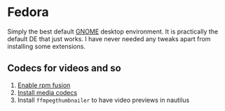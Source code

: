 # Fedora

Simply the best default [GNOME](/docs/linux/desktop-environments/gnome.md)
desktop environment. It is practically the default DE that just works. I have
never needed any tweaks apart from installing some extensions.

## Codecs for videos and so

1. [Enable rpm fusion](https://rpmfusion.org/Configuration)
1. [Install media codecs](https://rpmfusion.org/Howto/Multimedia)
1. Install `ffmpegthumbnailer` to have video previews in nautilus
